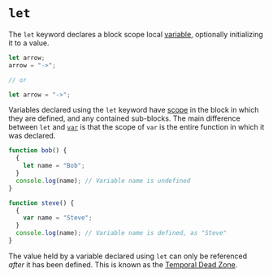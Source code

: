 # `let`

The `let` keyword declares a block scope local [variable](https://developer.mozilla.org/en-US/docs/Glossary/Variable), optionally initializing it to a value.
```javascript
let arrow;
arrow = "->";

// or

let arrow = "->";
```

Variables declared using the `let` keyword have [scope](../info/scope.md) in the block in which they are defined, and any contained sub-blocks. The main difference between `let` and [`var`](var.md) is that the scope of `var` is the entire function in which it was declared.
```javascript
function bob() {
  {
    let name = "Bob";
  }
  console.log(name); // Variable name is undefined
}
```

```javascript
function steve() {
  {
    var name = "Steve";
  }
  console.log(name); // Variable name is defined, as "Steve"
}
```

The value held by a variable declared using `let` can only be referenced *after* it has been defined. This is known as the [Temporal Dead Zone](../info/scope#temporal-dead-zone).
